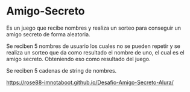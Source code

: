 # Amigo-Secreto
Es un juego que recibe nombres y realiza un sorteo para conseguir un amigo secreto de forma aleatoria.


Se reciben 5 nombres de usuario los cuales no se pueden repetir y se realiza un sorteo que da como resultado el nombre de uno, el cual es el amigo secreto.
Obteniendo eso como resultado del juego.


Se reciben 5 cadenas de string de nombres.




https://rose88-imnotaboot.github.io/Desafio-Amigo-Secreto-Alura/

